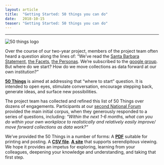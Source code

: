 ```yaml
---
layout: article
title:  "Getting Started: 50 things you can do"
date:   2018-10-15 
teaser: "Getting Started: 50 things you can do"
---
```

---
![50 things logo](50-things-stamp-logo.png)

Over the course of our two-year project, members of the project team often heard a question along the lines of: “We’ve read the [Santa Barbara Statement](https://collectionsasdata.github.io/statement/), [the Facets](https://collectionsasdata.github.io/facets/), [the Personas](https://collectionsasdata.github.io/personas/). We’re subscribed to the [google group](https://groups.google.com/forum/#!forum/collectionsasdata). But where do we start? How do we move collections as data forward at our own institution?”

[**50 Things**](http://collectionsasdata.github.io/50things/50_things.pdf) is aimed at addressing that “where to start” question. It is intended to open eyes, stimulate conversation, encourage stepping back, generate ideas, and surface new possibilities. 

The project team has collected and refined this list of 50 Things over dozens of engagements. Participants at our [second National Forum](https://collectionsasdata.github.io/partners/) provided the main initial corpus, when they generously responded to a series of questions, including: *“Within the next 1-6 months, what can you do within your own workplace to realistically and relatively easily improve/ move forward collections as data work?”*

We’ve provided the 50 Things in a number of forms: A [**PDF**](http://collectionsasdata.github.io/50things/50_things.pdf) suitable for printing and posting. A [**CSV file**](http://collectionsasdata.github.io/50things/50things.csv). [**A site**](https://collectionsasdata.github.io/50things/) that supports serendipitous viewing. We hope it provides an impetus for exploring, learning from your colleagues, deepening your knowledge and understanding, and taking that first step.
